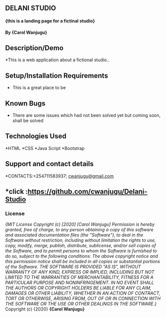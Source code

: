 ## DELANI STUDIO #
#### {this is a landing page for a fictinal studio}
#### By **{Carol Wanjugu}**
## Description/Demo
*This is a web application about a fictional studio..
## Setup/Installation Requirements
* This is a great place to be
## Known Bugs
* There are some issues which had not been solved yet but coming soon, shall be solved
## Technologies Used
*HTML
*CSS
*Java Script
*Bootstrap
## Support and contact details
*CONTACTS:+254711583937; cwanjugu@gmail.com
## *click :https://github.com/cwanjugu/Delani-Studio

### License
*{MIT License
Copyright (c) [2020] [Carol Wanjugu]
Permission is hereby granted, free of charge, to any person obtaining a copy
of this software and associated documentation files (the "Software"), to deal
in the Software without restriction, including without limitation the rights
to use, copy, modify, merge, publish, distribute, sublicense, and/or sell
copies of the Software, and to permit persons to whom the Software is
furnished to do so, subject to the following conditions:
The above copyright notice and this permission notice shall be included in all
copies or substantial portions of the Software.
THE SOFTWARE IS PROVIDED "AS IS", WITHOUT WARRANTY OF ANY KIND, EXPRESS OR
IMPLIED, INCLUDING BUT NOT LIMITED TO THE WARRANTIES OF MERCHANTABILITY,
FITNESS FOR A PARTICULAR PURPOSE AND NONINFRINGEMENT. IN NO EVENT SHALL THE
AUTHORS OR COPYRIGHT HOLDERS BE LIABLE FOR ANY CLAIM, DAMAGES OR OTHER
LIABILITY, WHETHER IN AN ACTION OF CONTRACT, TORT OR OTHERWISE, ARISING FROM,
OUT OF OR IN CONNECTION WITH THE SOFTWARE OR THE USE OR OTHER DEALINGS IN THE
SOFTWARE.}*
Copyright (c) {2020} **{Carol Wanjugu}**
